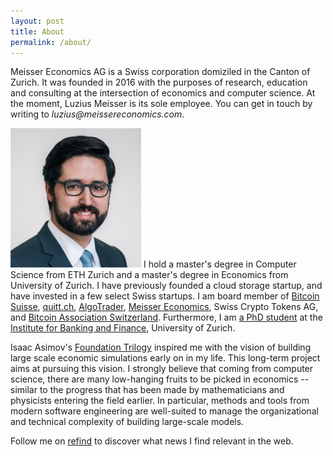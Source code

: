 ```yaml
---
layout: post
title: About
permalink: /about/
---
```

<p>Meisser Economics AG is a Swiss corporation domiziled in the Canton of Zurich. It was founded in 2016 with the purposes of research, education and consulting at the intersection of economics and computer science. At the moment, Luzius Meisser is its sole employee. You can get in touch by writing to <em>luzius@meissereconomics.com</em>.</p>

<p><img src="/assets/images/luzius2.jpg" alt="" class="image left"> I hold a master's degree in Computer Science from ETH Zurich and a master's degree in Economics from University of Zurich. I have previously founded a cloud storage startup, and have invested in a few select Swiss startups. I am board member of <a href="http://bitcoinsuisse.ch">Bitcoin Suisse</a>, <a href="http://quitt.ch">quitt.ch</a>, <a href="http://algotrader.com">AlgoTrader</a>, <a href="http://meissereconomics.com">Meisser Economics</a>, Swiss Crypto Tokens AG, and <a href="http://bitcoinassociation.ch/">Bitcoin Association Switzerland</a>. Furthermore, I am <a href="http://www.phd-finance.uzh.ch/en/People/students/meisser.html">a PhD student</a> at the <a href="http://www.bf.uzh.ch/">Institute for Banking and Finance</a>, University of Zurich.</p>

<p>Isaac Asimov's <a href="https://en.wikipedia.org/wiki/Foundation_series">Foundation Trilogy</a> inspired me with the vision of building large scale economic simulations early on in my life. This long-term project aims at pursuing this vision. I strongly believe that coming from computer science, there are many low-hanging fruits to be picked in economics -- similar to the progress that has been made by mathematicians and physicists entering the field earlier. In particular, methods and tools from modern software engineering are well-suited to manage the organizational and technical complexity of building large-scale models.</p>

<p>Follow me on <a href="https://refind.com/Luzius?invite=EVYnDA8FMD">refind</a> to discover what news I find relevant in the web.</p>
